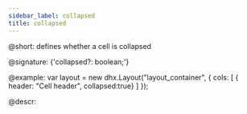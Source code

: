 ```yaml
---
sidebar_label: collapsed
title: collapsed
---          
```


@short: defines whether a cell is collapsed

@signature: {'collapsed?: boolean;'}

@example:
var layout = new dhx.Layout("layout_container", {
    cols: [
      { header: "Cell header", collapsed:true}
    ]
});

@descr: 

[comment]: # (@relatedapi: layout/api/layout_collapsable_config.md)

[comment]: # (@related: layout/init.md#initialize-layout layout/cell_configuration.md#collapsibility)
